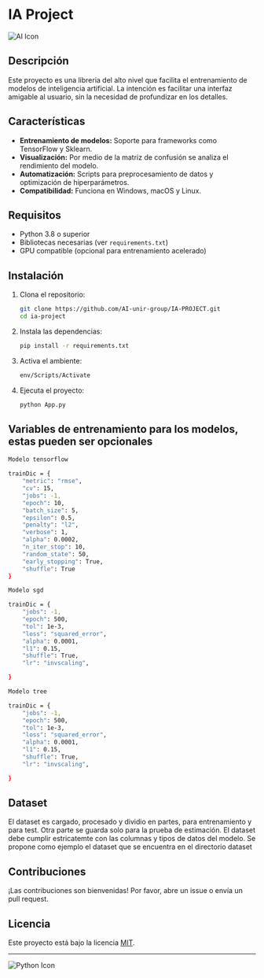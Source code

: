 # IA Project

![AI Icon](https://img.icons8.com/ios-filled/50/000000/artificial-intelligence.png)

## Descripción

Este proyecto es una libreria del alto nivel que facilita el entrenamiento de modelos de inteligencia artificial.
La intención es facilitar una interfaz amigable al usuario, sin la necesidad de profundizar en los detalles.

## Características

- **Entrenamiento de modelos:** Soporte para frameworks como TensorFlow y Sklearn.  
- **Visualización:** Por medio de la matriz de confusión se analiza el rendimiento del modelo.  
- **Automatización:** Scripts para preprocesamiento de datos y optimización de hiperparámetros.  
- **Compatibilidad:** Funciona en Windows, macOS y Linux.  

## Requisitos

- Python 3.8 o superior  
- Bibliotecas necesarias (ver `requirements.txt`)  
- GPU compatible (opcional para entrenamiento acelerado)  

## Instalación

1. Clona el repositorio:  

    ```bash
    git clone https://github.com/AI-unir-group/IA-PROJECT.git
    cd ia-project
    ```

2. Instala las dependencias:  

    ```bash
    pip install -r requirements.txt
    ```

3. Activa el ambiente:

    ```bash
    env/Scripts/Activate

    ```

4. Ejecuta el proyecto:  

    ```bash
    python App.py
    
    ```

## Variables de entrenamiento para los modelos, estas pueden ser opcionales

```bash 
Modelo tensorflow

trainDic = {
    "metric": "rmse",
    "cv": 15,
    "jobs": -1,
    "epoch": 10,
    "batch_size": 5,
    "epsilon": 0.5,
    "penalty": "l2",
    "verbose": 1,
    "alpha": 0.0002,
    "n_iter_stop": 10,
    "random_state": 50,
    "early_stopping": True,
    "shuffle": True
}

Modelo sgd

trainDic = {
    "jobs": -1,
    "epoch": 500,
    "tol": 1e-3,
    "loss": "squared_error",
    "alpha": 0.0001,
    "l1": 0.15,
    "shuffle": True,
    "lr": "invscaling",

}

Modelo tree

trainDic = {
    "jobs": -1,
    "epoch": 500,
    "tol": 1e-3,
    "loss": "squared_error",
    "alpha": 0.0001,
    "l1": 0.15,
    "shuffle": True,
    "lr": "invscaling",

}

```

## Dataset

El dataset es cargado, procesado y dividio en partes, para entrenamiento y para test.
Otra parte se guarda solo para la prueba de estimación.
El dataset debe cumplir estricatemte con las columnas y tipos de datos del modelo.
Se propone como ejemplo el dataset que se encuentra en el directorio dataset

## Contribuciones

¡Las contribuciones son bienvenidas! Por favor, abre un issue o envía un pull request.

## Licencia

Este proyecto está bajo la licencia [MIT](LICENSE).

---

![Python Icon](https://img.icons8.com/ios-filled/50/000000/python.png)  